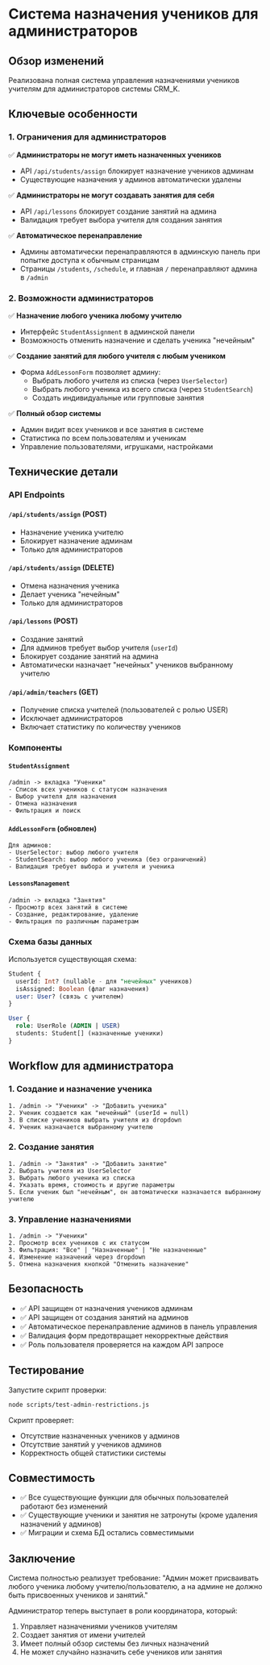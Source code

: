 # Система назначения учеников для администраторов

## Обзор изменений

Реализована полная система управления назначениями учеников учителям для администраторов системы CRM_K.

## Ключевые особенности

### 1. Ограничения для администраторов

✅ **Администраторы не могут иметь назначенных учеников**
- API `/api/students/assign` блокирует назначение учеников админам
- Существующие назначения у админов автоматически удалены

✅ **Администраторы не могут создавать занятия для себя**
- API `/api/lessons` блокирует создание занятий на админа
- Валидация требует выбора учителя для создания занятия

✅ **Автоматическое перенаправление**
- Админы автоматически перенаправляются в админскую панель при попытке доступа к обычным страницам
- Страницы `/students`, `/schedule`, и главная `/` перенаправляют админа в `/admin`

### 2. Возможности администраторов

✅ **Назначение любого ученика любому учителю**
- Интерфейс `StudentAssignment` в админской панели
- Возможность отменить назначение и сделать ученика "нечейным"

✅ **Создание занятий для любого учителя с любым учеником**
- Форма `AddLessonForm` позволяет админу:
  - Выбрать любого учителя из списка (через `UserSelector`)
  - Выбрать любого ученика из всего списка (через `StudentSearch`)
  - Создать индивидуальные или групповые занятия

✅ **Полный обзор системы**
- Админ видит всех учеников и все занятия в системе
- Статистика по всем пользователям и ученикам
- Управление пользователями, игрушками, настройками

## Технические детали

### API Endpoints

#### `/api/students/assign` (POST)
- Назначение ученика учителю
- Блокирует назначение админам
- Только для администраторов

#### `/api/students/assign` (DELETE)
- Отмена назначения ученика
- Делает ученика "нечейным"
- Только для администраторов

#### `/api/lessons` (POST)
- Создание занятий
- Для админов требует выбор учителя (`userId`)
- Блокирует создание занятий на админа
- Автоматически назначает "нечейных" учеников выбранному учителю

#### `/api/admin/teachers` (GET)
- Получение списка учителей (пользователей с ролью USER)
- Исключает администраторов
- Включает статистику по количеству учеников

### Компоненты

#### `StudentAssignment`
```
/admin -> вкладка "Ученики"
- Список всех учеников с статусом назначения
- Выбор учителя для назначения
- Отмена назначения
- Фильтрация и поиск
```

#### `AddLessonForm` (обновлен)
```
Для админов:
- UserSelector: выбор любого учителя
- StudentSearch: выбор любого ученика (без ограничений)
- Валидация требует выбора и учителя и ученика
```

#### `LessonsManagement`
```
/admin -> вкладка "Занятия" 
- Просмотр всех занятий в системе
- Создание, редактирование, удаление
- Фильтрация по различным параметрам
```

### Схема базы данных

Используется существующая схема:
```sql
Student {
  userId: Int? (nullable - для "нечейных" учеников)
  isAssigned: Boolean (флаг назначения)
  user: User? (связь с учителем)
}

User {
  role: UserRole (ADMIN | USER)
  students: Student[] (назначенные ученики)
}
```

## Workflow для администратора

### 1. Создание и назначение ученика
```
1. /admin -> "Ученики" -> "Добавить ученика"
2. Ученик создается как "нечейный" (userId = null)
3. В списке учеников выбрать учителя из dropdown
4. Ученик назначается выбранному учителю
```

### 2. Создание занятия
```
1. /admin -> "Занятия" -> "Добавить занятие"
2. Выбрать учителя из UserSelector
3. Выбрать любого ученика из списка
4. Указать время, стоимость и другие параметры
5. Если ученик был "нечейным", он автоматически назначается выбранному учителю
```

### 3. Управление назначениями
```
1. /admin -> "Ученики"
2. Просмотр всех учеников с их статусом
3. Фильтрация: "Все" | "Назначенные" | "Не назначенные"
4. Изменение назначений через dropdown
5. Отмена назначения кнопкой "Отменить назначение"
```

## Безопасность

- ✅ API защищен от назначения учеников админам
- ✅ API защищен от создания занятий на админов  
- ✅ Автоматическое перенаправление админов в панель управления
- ✅ Валидация форм предотвращает некорректные действия
- ✅ Роль пользователя проверяется на каждом API запросе

## Тестирование

Запустите скрипт проверки:
```bash
node scripts/test-admin-restrictions.js
```

Скрипт проверяет:
- Отсутствие назначенных учеников у админов
- Отсутствие занятий у учеников админов
- Корректность общей статистики системы

## Совместимость

- ✅ Все существующие функции для обычных пользователей работают без изменений
- ✅ Существующие ученики и занятия не затронуты (кроме удаления назначений у админов)
- ✅ Миграции и схема БД остались совместимыми

## Заключение

Система полностью реализует требование: "Админ может присваивать любого ученика любому учителю/пользователю, а на админе не должно быть присвоенных учеников и занятий."

Администратор теперь выступает в роли координатора, который:
1. Управляет назначениями учеников учителям
2. Создает занятия от имени учителей  
3. Имеет полный обзор системы без личных назначений
4. Не может случайно назначить себе учеников или занятия
